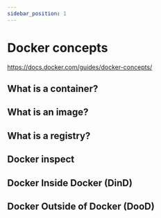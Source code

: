 ```yaml
---
sidebar_position: 1
---
```


# Docker concepts
https://docs.docker.com/guides/docker-concepts/

## What is a container?


## What is an image?


## What is a registry?


## Docker inspect 


## Docker Inside Docker (DinD)


## Docker Outside of Docker (DooD)

